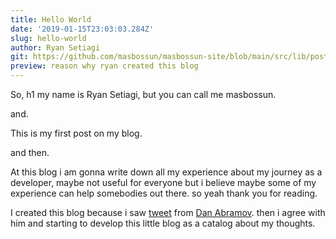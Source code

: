 ```yaml
---
title: Hello World
date: '2019-01-15T23:03:03.284Z'
slug: hello-world
author: Ryan Setiagi
git: https://github.com/masbossun/masbossun-site/blob/main/src/lib/posts/hello-world.md
preview: reason why ryan created this blog
---
```


So, h1 my name is Ryan Setiagi, but you can call me masbossun.

and.

This is my first post on my blog.

and then.

At this blog i am gonna write down all my experience about my journey as a developer,
maybe not useful for everyone but i believe maybe some of my experience can help
somebodies out there. so yeah thank you for reading.

I created this blog because i saw [tweet](https://twitter.com/dan_abramov/status/1079214023881707520)
from [Dan Abramov](https://twitter.com/dan_abramov). then i agree with him and starting to develop
this little blog as a catalog about my thoughts.
